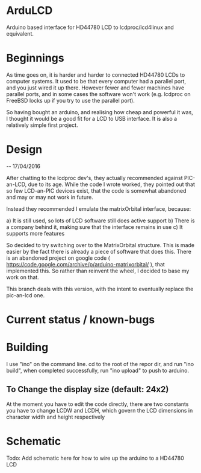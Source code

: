 # ArduLCD
Arduino based interface for HD44780 LCD to lcdproc/lcd4linux and equivalent.

# Beginnings

As time goes on, it is harder and harder to connected HD44780 LCDs to computer systems. It used to be that every computer had a parallel port, and you just wired it up there.  However fewer and fewer machines have parallel ports, and in some cases the software won't work (e.g. lcdproc on FreeBSD locks up if you try to use the parallel port). 

So having bought an arduino, and realising how cheap and powerful it was, I thought it would be a good fit for a LCD to USB interface. It is also a relatively simple first project. 

# Design

-- 17/04/2016

After chatting to the lcdproc dev's, they actually recommended against PIC-an-LCD, due to its age. While the code I wrote worked, they pointed out that so few LCD-an-PIC
devices exist, that the code is somewhat abandoned and may or may not work in future. 

Instead they recommended I emulate the matrixOrbital interface, because:

a) It is still used, so lots of LCD software still does active support
b) There is a company behind it, making sure that the interface remains in use
c) It supports more features

So decided to try switching over to the MatrixOrbital structure. This is made easier by the fact there is already a piece of software that does this. There is an abandoned project on google code ( https://code.google.com/archive/p/arduino-matrixorbital/ ), that implemented this. So rather than reinvent the wheel, I decided to base my work on that. 

This branch deals with this version, with the intent to eventually replace the pic-an-lcd one.

# Current status / known-bugs


# Building

I use "ino" on the command line. cd to the root of the repor dir, and run "ino build", when completed successfully, run "ino upload" to push to arduino. 

## To Change the display size (default: 24x2)

At the moment you have to edit the code directly, there are two constants you have to change LCDW and LCDH, which govern the LCD dimensions in character width and height respectively

# Schematic

Todo: Add schematic here for how to wire up the arduino to a HD44780 LCD
